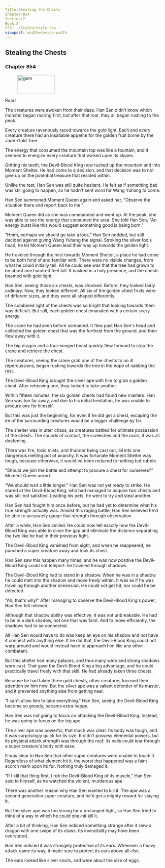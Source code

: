 ```yaml
---
Title:Stealing the Chests 
Chapter:854 
Section:2 
Book:2 
CSS:../Styles/style.css 
viewport: width=device-width
---
```

  
## Stealing the Chests
### Chapter 854
  
<figure>
	<img src="../Images/gem.gif" alt="gem" id="gem" width="120" height="60" />
</figure>
  

  
Roar!

The creatures were awoken from their daze. Han Sen didn't know which monster began roaring first, but after that roar, they all began rushing to the peak.

Every creature ravenously raced towards the gold light. Each and every creature there had an insatiable appetite for the golden fruit borne by the Jade-Gold Tree.

The energy that consumed the mountain top was like a fountain, and it seemed to energize every creature that walked upon its slopes.

Gritting his teeth, the Devil-Blood King now rushed up the mountain and into Moment Shelter. He had come to a decision, and that decision was to not give up on the potential treasure that resided within.

Unlike the rest, Han Sen was still quite hesitant. He felt as if something bad was still going to happen, so he hadn't sent word for Wang Yuhang to come.

Han Sen summoned Moment Queen again and asked her, "Observe the situation there and report back to me."

Moment Queen did as she was commanded and went up. At the peak, she was able to see the energy that consumed the area. She told Han Sen, "An energy burst like this would suggest something good is being born."

"Hmm, perhaps we should go take a look." Han Sen nodded, but still decided against giving Wang Yuhang the signal. Stroking the silver fox's head, he let Moment Queen lead their way up towards the golden light.

He traveled through the mist towards Moment Shelter, a place he had come to be both fond of and familiar with. There were no visible changes, from what he could initially tell. All he could see was that the tree had grown to be about one hundred feet tall. It basked in a holy presence, and the chests beamed with gold light.

Han Sen, seeing those six chests, was shocked. Before, they looked fairly ordinary. Now, they looked different. All six of the golden chest fruits were of different sizes, and they were all shaped differently.

The combined light of the chests was so bright that looking towards them was difficult. But still, each golden chest emanated with a certain scary energy.

The crane he had seen before screamed. It flew past Han Sen's head and collected the golden chest that was the furthest from the ground, and then flew away with it.

The big dragon and a four-winged beast quickly flew forward to stop the crane and retrieve the chest.

The creatures, seeing the crane grab one of the chests to no ill repercussions, began rushing towards the tree in the hope of nabbing the rest.

The Devil-Blood King brought the silver ape with him to grab a golden chest. After retrieving one, they looked to take another.

Within fifteen minutes, the six golden chests had found new masters. Han Sen was too far away, and due to his initial hesitation, he was unable to procure one for himself.

But this was just the beginning, for even if he did get a chest, escaping the ire of the surrounding creatures would be a bigger challenge by far.

The shelter was in utter chaos, as creatures battled for ultimate possession of the chests. The sounds of combat, the screeches and the roars, it was all deafening.

There was fire, toxic mists, and thunder being cast out, all into one dangerous melting pot of anarchy. It was fortunate Moment Shelter was tough, because otherwise, it would've been reduced to nothing but rubble.

"Should we join the battle and attempt to procure a chest for ourselves?" Moment Queen asked.

"We should wait a little longer." Han Sen was not yet ready to strike. He stared at the Devil-Blood King, who had managed to acquire two chests and was still not satisfied. Leading his pets, he went to try and steal another.

Han Sen had fought him once before, but he had yet to determine what his true strength actually was. Amidst this raging battle, Han Sen believed he'd be able to accurately gauge that strength through observation.

After a while, Han Sen smiled. He could now tell exactly how the Devil-Blood King was able to close the gap and eliminate the distance separating the two like he had in their previous fight.

The Devil-Blood King vanished from sight, and when he reappeared, he punched a super creature away and took its chest.

Han Sen saw this happen many times, and he was now positive the Devil-Blood King could not teleport: he traveled through shadows.

The Devil-Blood King had to stand in a shadow. When he was in a shadow, he could melt into the shadow and move freely within. It was as if he was traveling through another dimension. He could not get hit, nor could he be detected.

"Ah, that's why!" After managing to observe the Devil-Blood King's power, Han Sen felt relieved.

Although that shadow ability was effective, it was not unbreakable. He had to be in a dark shadow, not one that was faint. And to move efficiently, the shadows had to be connected.

All Han Sen would have to do was keep an eye on his shadow and not have it connect with anything else. If he did that, the Devil-Blood King could not warp around and would instead have to approach him like any other combatant.

But this shelter had many palaces, and thus many wide and strong shadows were cast. That gave the Devil-Blood King a big advantage, and he could practically travel freely with that skill. He had already taken three chests.

Because he had taken three gold chests, other creatures focused their attention on him now. But the silver ape was a valiant defender of its master, and it prevented anything else from getting near.

"I can't allow him to take everything." Han Sen, seeing the Devil-Blood King become so greedy, became extra happy.

Han Sen was not going to focus on attacking the Devil-Blood King. Instead, he was going to focus on the big ape.

The silver ape was powerful, that much was clear. Its body was tough, and it was surprisingly quick for its size. It didn't possess elemental powers, but its physical attack strength was through the roof. Its nails could tear through a super creature's body with ease.

It was clear to Han Sen that other super creatures were unable to touch it. Regardless of what element hit it, the worst that happened was a faint scorch mark upon its fur. Nothing truly damaged it.

"If I kill that thing first, I rob the Devil-Blood King of its muscle," Han Sen said to himself, as he watched the violent, murderous ape.

There was another reason why Han Sen wanted to kill it. The ape was a second generation super creature, and he'd get a mighty reward for slaying it.

But the silver ape was too strong for a prolonged fight, so Han Sen tried to think of a way in which he could one-hit kill it.

After a bit of thinking, Han Sen noticed something strange after it slew a dragon with one swipe of its claws. Its invincibility may have been overstated.

Han Sen noticed it was strangely protective of its ears. Whenever a heavy attack came its way, it made sure to protect its ears above all else.

The ears looked like silver snails, and were about the size of eggs.